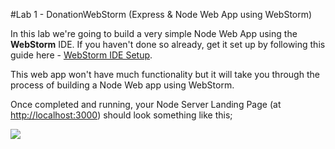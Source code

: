 #Lab 1 - DonationWebStorm (Express & Node Web App using WebStorm)

In this lab we're going to build a very simple Node Web App using the **WebStorm** IDE. If you haven't done so already, get it set up by following this guide here - [WebStorm IDE Setup](webstorm_ide.md).

This web app won't have much functionality but it will take you through the process of building a Node Web app using WebStorm. 

Once completed and running, your Node Server Landing Page (at [http://localhost:3000](http://localhost:3000)) should look something like this;


![](../images/donationwebstorm.png)



